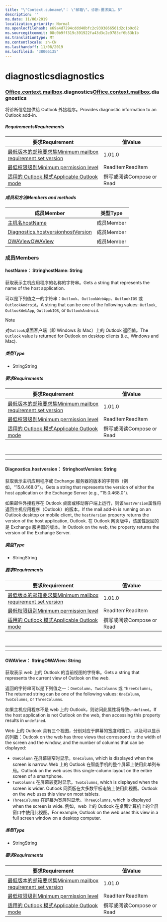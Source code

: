 ```yaml
---
title: "\"Context.subname\"： \"邮箱\"。诊断-要求集1。5"
description: ''
ms.date: 11/06/2019
localization_priority: Normal
ms.openlocfilehash: e69a4d7294cddd40bfc2c9393866561d2c1b9c62
ms.sourcegitcommit: 08c0b9ff319c391922fa43d3c2e9783cf6b53b1b
ms.translationtype: MT
ms.contentlocale: zh-CN
ms.lasthandoff: 11/08/2019
ms.locfileid: "38066135"
---
```

# <a name="diagnostics"></a><span data-ttu-id="8db15-102">diagnostics</span><span class="sxs-lookup"><span data-stu-id="8db15-102">diagnostics</span></span>

### <a name="officeofficemdcontextofficecontextmdmailboxofficecontextmailboxmddiagnostics"></a><span data-ttu-id="8db15-103">[Office](Office.md)[.context](Office.context.md)[.mailbox](Office.context.mailbox.md).diagnostics</span><span class="sxs-lookup"><span data-stu-id="8db15-103">[Office](Office.md)[.context](Office.context.md)[.mailbox](Office.context.mailbox.md).diagnostics</span></span>

<span data-ttu-id="8db15-104">将诊断信息提供给 Outlook 外接程序。</span><span class="sxs-lookup"><span data-stu-id="8db15-104">Provides diagnostic information to an Outlook add-in.</span></span>

##### <a name="requirements"></a><span data-ttu-id="8db15-105">Requirements</span><span class="sxs-lookup"><span data-stu-id="8db15-105">Requirements</span></span>

|<span data-ttu-id="8db15-106">要求</span><span class="sxs-lookup"><span data-stu-id="8db15-106">Requirement</span></span>| <span data-ttu-id="8db15-107">值</span><span class="sxs-lookup"><span data-stu-id="8db15-107">Value</span></span>|
|---|---|
|[<span data-ttu-id="8db15-108">最低版本的邮箱要求集</span><span class="sxs-lookup"><span data-stu-id="8db15-108">Minimum mailbox requirement set version</span></span>](/office/dev/add-ins/reference/requirement-sets/outlook-api-requirement-sets)| <span data-ttu-id="8db15-109">1.0</span><span class="sxs-lookup"><span data-stu-id="8db15-109">1.0</span></span>|
|[<span data-ttu-id="8db15-110">最低权限级别</span><span class="sxs-lookup"><span data-stu-id="8db15-110">Minimum permission level</span></span>](/outlook/add-ins/understanding-outlook-add-in-permissions)| <span data-ttu-id="8db15-111">ReadItem</span><span class="sxs-lookup"><span data-stu-id="8db15-111">ReadItem</span></span>|
|[<span data-ttu-id="8db15-112">适用的 Outlook 模式</span><span class="sxs-lookup"><span data-stu-id="8db15-112">Applicable Outlook mode</span></span>](/outlook/add-ins/#extension-points)| <span data-ttu-id="8db15-113">撰写或阅读</span><span class="sxs-lookup"><span data-stu-id="8db15-113">Compose or Read</span></span>|

##### <a name="members-and-methods"></a><span data-ttu-id="8db15-114">成员和方法</span><span class="sxs-lookup"><span data-stu-id="8db15-114">Members and methods</span></span>

| <span data-ttu-id="8db15-115">成员</span><span class="sxs-lookup"><span data-stu-id="8db15-115">Member</span></span> | <span data-ttu-id="8db15-116">类型</span><span class="sxs-lookup"><span data-stu-id="8db15-116">Type</span></span> |
|--------|------|
| [<span data-ttu-id="8db15-117">主机名</span><span class="sxs-lookup"><span data-stu-id="8db15-117">hostName</span></span>](#hostname-string) | <span data-ttu-id="8db15-118">成员</span><span class="sxs-lookup"><span data-stu-id="8db15-118">Member</span></span> |
| [<span data-ttu-id="8db15-119">Diagnostics.hostversion</span><span class="sxs-lookup"><span data-stu-id="8db15-119">hostVersion</span></span>](#hostversion-string) | <span data-ttu-id="8db15-120">成员</span><span class="sxs-lookup"><span data-stu-id="8db15-120">Member</span></span> |
| [<span data-ttu-id="8db15-121">OWAView</span><span class="sxs-lookup"><span data-stu-id="8db15-121">OWAView</span></span>](#owaview-string) | <span data-ttu-id="8db15-122">成员</span><span class="sxs-lookup"><span data-stu-id="8db15-122">Member</span></span> |

### <a name="members"></a><span data-ttu-id="8db15-123">成员</span><span class="sxs-lookup"><span data-stu-id="8db15-123">Members</span></span>

#### <a name="hostname-string"></a><span data-ttu-id="8db15-124">hostName： String</span><span class="sxs-lookup"><span data-stu-id="8db15-124">hostName: String</span></span>

<span data-ttu-id="8db15-125">获取表示主机应用程序的名称的字符串。</span><span class="sxs-lookup"><span data-stu-id="8db15-125">Gets a string that represents the name of the host application.</span></span>

<span data-ttu-id="8db15-126">可以是下列值之一的字符串：`Outlook`、`OutlookWebApp`、`OutlookIOS` 或 `OutlookAndroid`。</span><span class="sxs-lookup"><span data-stu-id="8db15-126">A string that can be one of the following values: `Outlook`, `OutlookWebApp`, `OutlookIOS`, or `OutlookAndroid`.</span></span>

> [!NOTE]
> <span data-ttu-id="8db15-127">对`Outlook`桌面客户端（即 Windows 和 Mac）上的 Outlook 返回值。</span><span class="sxs-lookup"><span data-stu-id="8db15-127">The `Outlook` value is returned for Outlook on desktop clients (i.e., Windows and Mac).</span></span>

##### <a name="type"></a><span data-ttu-id="8db15-128">类型</span><span class="sxs-lookup"><span data-stu-id="8db15-128">Type</span></span>

*   <span data-ttu-id="8db15-129">String</span><span class="sxs-lookup"><span data-stu-id="8db15-129">String</span></span>

##### <a name="requirements"></a><span data-ttu-id="8db15-130">要求</span><span class="sxs-lookup"><span data-stu-id="8db15-130">Requirements</span></span>

|<span data-ttu-id="8db15-131">要求</span><span class="sxs-lookup"><span data-stu-id="8db15-131">Requirement</span></span>| <span data-ttu-id="8db15-132">值</span><span class="sxs-lookup"><span data-stu-id="8db15-132">Value</span></span>|
|---|---|
|[<span data-ttu-id="8db15-133">最低版本的邮箱要求集</span><span class="sxs-lookup"><span data-stu-id="8db15-133">Minimum mailbox requirement set version</span></span>](/office/dev/add-ins/reference/requirement-sets/outlook-api-requirement-sets)| <span data-ttu-id="8db15-134">1.0</span><span class="sxs-lookup"><span data-stu-id="8db15-134">1.0</span></span>|
|[<span data-ttu-id="8db15-135">最低权限级别</span><span class="sxs-lookup"><span data-stu-id="8db15-135">Minimum permission level</span></span>](/outlook/add-ins/understanding-outlook-add-in-permissions)| <span data-ttu-id="8db15-136">ReadItem</span><span class="sxs-lookup"><span data-stu-id="8db15-136">ReadItem</span></span>|
|[<span data-ttu-id="8db15-137">适用的 Outlook 模式</span><span class="sxs-lookup"><span data-stu-id="8db15-137">Applicable Outlook mode</span></span>](/outlook/add-ins/#extension-points)| <span data-ttu-id="8db15-138">撰写或阅读</span><span class="sxs-lookup"><span data-stu-id="8db15-138">Compose or Read</span></span>|

<br>

---
---

#### <a name="hostversion-string"></a><span data-ttu-id="8db15-139">Diagnostics.hostversion： String</span><span class="sxs-lookup"><span data-stu-id="8db15-139">hostVersion: String</span></span>

<span data-ttu-id="8db15-140">获取表示主机应用程序或 Exchange 服务器的版本的字符串（例如，"15.0.468.0"）。</span><span class="sxs-lookup"><span data-stu-id="8db15-140">Gets a string that represents the version of either the host application or the Exchange Server (e.g., "15.0.468.0").</span></span>

<span data-ttu-id="8db15-141">如果邮件外接程序在 Outlook 桌面或移动客户端上运行，则该`hostVersion`属性将返回主机应用程序（Outlook）的版本。</span><span class="sxs-lookup"><span data-stu-id="8db15-141">If the mail add-in is running on an Outlook desktop or mobile client, the `hostVersion` property returns the version of the host application, Outlook.</span></span> <span data-ttu-id="8db15-142">在 Outlook 网页版中，该属性返回的是 Exchange 服务器的版本。</span><span class="sxs-lookup"><span data-stu-id="8db15-142">In Outlook on the web, the property returns the version of the Exchange Server.</span></span>

##### <a name="type"></a><span data-ttu-id="8db15-143">类型</span><span class="sxs-lookup"><span data-stu-id="8db15-143">Type</span></span>

*   <span data-ttu-id="8db15-144">String</span><span class="sxs-lookup"><span data-stu-id="8db15-144">String</span></span>

##### <a name="requirements"></a><span data-ttu-id="8db15-145">要求</span><span class="sxs-lookup"><span data-stu-id="8db15-145">Requirements</span></span>

|<span data-ttu-id="8db15-146">要求</span><span class="sxs-lookup"><span data-stu-id="8db15-146">Requirement</span></span>| <span data-ttu-id="8db15-147">值</span><span class="sxs-lookup"><span data-stu-id="8db15-147">Value</span></span>|
|---|---|
|[<span data-ttu-id="8db15-148">最低版本的邮箱要求集</span><span class="sxs-lookup"><span data-stu-id="8db15-148">Minimum mailbox requirement set version</span></span>](/office/dev/add-ins/reference/requirement-sets/outlook-api-requirement-sets)| <span data-ttu-id="8db15-149">1.0</span><span class="sxs-lookup"><span data-stu-id="8db15-149">1.0</span></span>|
|[<span data-ttu-id="8db15-150">最低权限级别</span><span class="sxs-lookup"><span data-stu-id="8db15-150">Minimum permission level</span></span>](/outlook/add-ins/understanding-outlook-add-in-permissions)| <span data-ttu-id="8db15-151">ReadItem</span><span class="sxs-lookup"><span data-stu-id="8db15-151">ReadItem</span></span>|
|[<span data-ttu-id="8db15-152">适用的 Outlook 模式</span><span class="sxs-lookup"><span data-stu-id="8db15-152">Applicable Outlook mode</span></span>](/outlook/add-ins/#extension-points)| <span data-ttu-id="8db15-153">撰写或阅读</span><span class="sxs-lookup"><span data-stu-id="8db15-153">Compose or Read</span></span>|

<br>

---
---

#### <a name="owaview-string"></a><span data-ttu-id="8db15-154">OWAView： String</span><span class="sxs-lookup"><span data-stu-id="8db15-154">OWAView: String</span></span>

<span data-ttu-id="8db15-155">获取表示 web 上的 Outlook 的当前视图的字符串。</span><span class="sxs-lookup"><span data-stu-id="8db15-155">Gets a string that represents the current view of Outlook on the web.</span></span>

<span data-ttu-id="8db15-156">返回的字符串可以是下列值之一：`OneColumn`、`TwoColumns` 或 `ThreeColumns`。</span><span class="sxs-lookup"><span data-stu-id="8db15-156">The returned string can be one of the following values: `OneColumn`, `TwoColumns`, or `ThreeColumns`.</span></span>

<span data-ttu-id="8db15-157">如果主机应用程序不是 web 上的 Outlook，则访问此属性将导致`undefined`。</span><span class="sxs-lookup"><span data-stu-id="8db15-157">If the host application is not Outlook on the web, then accessing this property results in `undefined`.</span></span>

<span data-ttu-id="8db15-158">Web 上的 Outlook 具有三个视图，分别对应于屏幕的宽度和窗口，以及可以显示的列数：</span><span class="sxs-lookup"><span data-stu-id="8db15-158">Outlook on the web has three views that correspond to the width of the screen and the window, and the number of columns that can be displayed:</span></span>

*   <span data-ttu-id="8db15-159">`OneColumn` 在屏幕较窄时显示。</span><span class="sxs-lookup"><span data-stu-id="8db15-159">`OneColumn`, which is displayed when the screen is narrow.</span></span> <span data-ttu-id="8db15-160">Web 上的 Outlook 在智能手机的整个屏幕上使用此单列布局。</span><span class="sxs-lookup"><span data-stu-id="8db15-160">Outlook on the web uses this single-column layout on the entire screen of a smartphone.</span></span>
*   <span data-ttu-id="8db15-161">`TwoColumns` 在屏幕较宽时显示。</span><span class="sxs-lookup"><span data-stu-id="8db15-161">`TwoColumns`, which is displayed when the screen is wider.</span></span> <span data-ttu-id="8db15-162">Outlook 网页版在大多数平板电脑上使用此视图。</span><span class="sxs-lookup"><span data-stu-id="8db15-162">Outlook on the web uses this view on most tablets.</span></span>
*   <span data-ttu-id="8db15-163">`ThreeColumns` 在屏幕为宽屏时显示。</span><span class="sxs-lookup"><span data-stu-id="8db15-163">`ThreeColumns`, which is displayed when the screen is wide.</span></span> <span data-ttu-id="8db15-164">例如，web 上的 Outlook 在桌面计算机上的全屏窗口中使用此视图。</span><span class="sxs-lookup"><span data-stu-id="8db15-164">For example, Outlook on the web uses this view in a full screen window on a desktop computer.</span></span>

##### <a name="type"></a><span data-ttu-id="8db15-165">类型</span><span class="sxs-lookup"><span data-stu-id="8db15-165">Type</span></span>

*   <span data-ttu-id="8db15-166">String</span><span class="sxs-lookup"><span data-stu-id="8db15-166">String</span></span>

##### <a name="requirements"></a><span data-ttu-id="8db15-167">要求</span><span class="sxs-lookup"><span data-stu-id="8db15-167">Requirements</span></span>

|<span data-ttu-id="8db15-168">要求</span><span class="sxs-lookup"><span data-stu-id="8db15-168">Requirement</span></span>| <span data-ttu-id="8db15-169">值</span><span class="sxs-lookup"><span data-stu-id="8db15-169">Value</span></span>|
|---|---|
|[<span data-ttu-id="8db15-170">最低版本的邮箱要求集</span><span class="sxs-lookup"><span data-stu-id="8db15-170">Minimum mailbox requirement set version</span></span>](/office/dev/add-ins/reference/requirement-sets/outlook-api-requirement-sets)| <span data-ttu-id="8db15-171">1.0</span><span class="sxs-lookup"><span data-stu-id="8db15-171">1.0</span></span>|
|[<span data-ttu-id="8db15-172">最低权限级别</span><span class="sxs-lookup"><span data-stu-id="8db15-172">Minimum permission level</span></span>](/outlook/add-ins/understanding-outlook-add-in-permissions)| <span data-ttu-id="8db15-173">ReadItem</span><span class="sxs-lookup"><span data-stu-id="8db15-173">ReadItem</span></span>|
|[<span data-ttu-id="8db15-174">适用的 Outlook 模式</span><span class="sxs-lookup"><span data-stu-id="8db15-174">Applicable Outlook mode</span></span>](/outlook/add-ins/#extension-points)| <span data-ttu-id="8db15-175">撰写或阅读</span><span class="sxs-lookup"><span data-stu-id="8db15-175">Compose or Read</span></span>|
